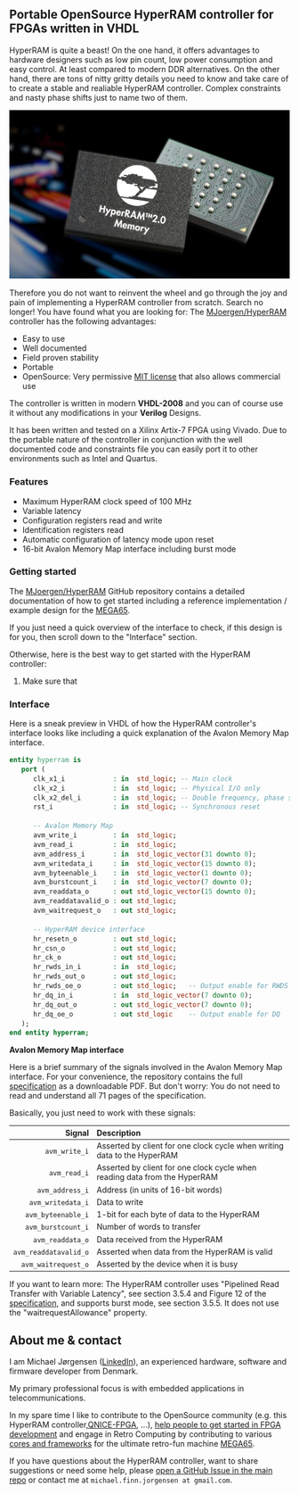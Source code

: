 ## Portable OpenSource HyperRAM controller for FPGAs written in VHDL

HyperRAM is quite a beast! On the one hand, it offers advantages to hardware designers such as
low pin count, low power consumption and easy control. At least compared to modern DDR alternatives.
On the other hand, there are tons of nitty gritty details you need to know and take care of to
create a stable and realiable HyperRAM controller. Complex constraints and nasty phase shifts
just to name two of them.

![HyperRAM image](hyperram_img.jpg)

Therefore you do not want to reinvent the wheel and go through the joy and pain of implementing
a HyperRAM controller from scratch. Search no longer! You have found what you are looking
for: The [MJoergen/HyperRAM](https://github.com/MJoergen/HyperRAM) controller has the following
advantages:

* Easy to use
* Well documented
* Field proven stability
* Portable
* OpenSource: Very permissive [MIT license](https://github.com/MJoergen/HyperRAM/blob/main/LICENSE) that also allows commercial use

The controller is written in modern **VHDL-2008** and you can of course use it without
any modifications in your **Verilog** Designs.

It has been written and tested on a Xilinx Artix-7 FPGA using Vivado. Due to the portable
nature of the controller in conjunction with the well documented code and constraints file
you can easily port it to other environments such as Intel and Quartus.

### Features

* Maximum HyperRAM clock speed of 100 MHz
* Variable latency
* Configuration registers read and write
* Identification registers read
* Automatic configuration of latency mode upon reset
* 16-bit Avalon Memory Map interface including burst mode

### Getting started

The [MJoergen/HyperRAM](https://github.com/MJoergen/HyperRAM) GitHub repository contains
a detailed documentation of how to get started including a reference implementation /
example design for the [MEGA65](https://www.mega65.org).

If you just need a quick overview of the interface to check, if this design is for
you, then scroll down to the "Interface" section.

Otherwise, here is the best way to get started with the HyperRAM controller:

1. Make sure that

### Interface

Here is a sneak preview in VHDL of how the HyperRAM controller's interface looks like
including a quick explanation of the Avalon Memory Map interface.

```vhdl
entity hyperram is
   port (
      clk_x1_i            : in  std_logic; -- Main clock
      clk_x2_i            : in  std_logic; -- Physical I/O only
      clk_x2_del_i        : in  std_logic; -- Double frequency, phase shifted
      rst_i               : in  std_logic; -- Synchronous reset

      -- Avalon Memory Map
      avm_write_i         : in  std_logic;
      avm_read_i          : in  std_logic;
      avm_address_i       : in  std_logic_vector(31 downto 0);
      avm_writedata_i     : in  std_logic_vector(15 downto 0);
      avm_byteenable_i    : in  std_logic_vector(1 downto 0);
      avm_burstcount_i    : in  std_logic_vector(7 downto 0);
      avm_readdata_o      : out std_logic_vector(15 downto 0);
      avm_readdatavalid_o : out std_logic;
      avm_waitrequest_o   : out std_logic;

      -- HyperRAM device interface
      hr_resetn_o         : out std_logic;
      hr_csn_o            : out std_logic;
      hr_ck_o             : out std_logic;
      hr_rwds_in_i        : in  std_logic;
      hr_rwds_out_o       : out std_logic;
      hr_rwds_oe_o        : out std_logic;   -- Output enable for RWDS
      hr_dq_in_i          : in  std_logic_vector(7 downto 0);
      hr_dq_out_o         : out std_logic_vector(7 downto 0);
      hr_dq_oe_o          : out std_logic    -- Output enable for DQ
   );
end entity hyperram;
```

**Avalon Memory Map interface**

Here is a brief summary of the signals involved in the Avalon Memory Map
interface. For your convenience, the repository contains the full
[specification](https://github.com/MJoergen/HyperRAM/blob/main/doc/Avalon_Interface_Specifications.pdf)
as a downloadable PDF. But don't worry: You do not need to read and understand
all 71 pages of the specification.

Basically, you just need to work with these signals:

Signal                | Description
--------------------: | :--------------------------------------------------------------------------------------
`avm_write_i`         | Asserted by client for one clock cycle when writing data to the HyperRAM
`avm_read_i`          | Asserted by client for one clock cycle when reading data from the HyperRAM
`avm_address_i`       | Address (in units of 16-bit words)
`avm_writedata_i`     | Data to write
`avm_byteenable_i`    | 1-bit for each byte of data to the HyperRAM
`avm_burstcount_i`    | Number of words to transfer
`avm_readdata_o`      | Data received from the HyperRAM
`avm_readdatavalid_o` | Asserted when data from the HyperRAM is valid
`avm_waitrequest_o`   | Asserted by the device when it is busy

If you want to learn more: The HyperRAM controller uses "Pipelined Read Transfer with Variable Latency",
see section 3.5.4 and Figure 12 of the
[specification](https://github.com/MJoergen/HyperRAM/blob/main/doc/Avalon_Interface_Specifications.pdf),
and supports burst mode, see section 3.5.5. It does not use the "waitrequestAllowance" property.

## About me & contact

I am Michael Jørgensen ([LinkedIn](https://www.linkedin.com/in/michaeljoergensen/)), an experienced hardware, software
and firmware developer from Denmark.

My primary professional focus is with embedded applications in telecommunications.

In my spare time I like to contribute to the OpenSource community
(e.g. this HyperRAM controller,[QNICE-FPGA](http://qnice-fpga.com/), ...),
[help people to get started in FPGA development](https://github.com/MJoergen/nexys4ddr/tree/master/dyoc)
and engage in Retro Computing by contributing to various
[cores and frameworks](https://sy2002.github.io/m65cores/) for the ultimate retro-fun machine
[MEGA65](https://www.mega65.org).

If you have questions about the HyperRAM controller, want to share suggestions or need some help, please
[open a GitHub Issue in the main repo](https://github.com/MJoergen/HyperRAM/issues) or contact me at
`michael.finn.jorgensen at gmail.com`.
